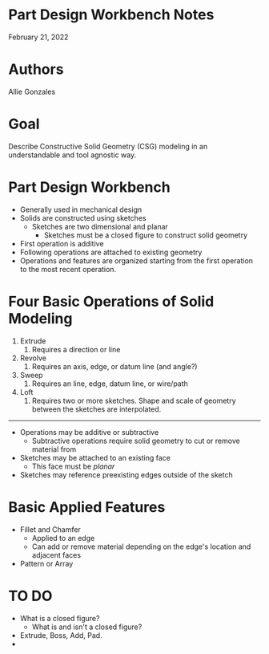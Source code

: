 # Part Design Workbench Notes

February 21, 2022

# Authors

Allie Gonzales

# Goal

Describe Constructive Solid Geometry (CSG) modeling in an understandable and tool agnostic way.

# Part Design Workbench

- Generally used in mechanical design
- Solids are constructed using sketches
	+ Sketches are two dimensional and planar
		* Sketches must be a closed figure to construct solid geometry
- First operation is additive
- Following operations are attached to existing geometry
- Operations and features are organized starting from the first operation to the most recent operation.

# Four Basic Operations of Solid Modeling

1. Extrude
	1. Requires a direction or line
2. Revolve
	1. Requires an axis, edge, or datum line (and angle?)
3. Sweep
	1. Requires an line, edge, datum line, or wire/path
4. Loft
	1. Requires two or more sketches. Shape and scale of geometry between the sketches are interpolated.

---

- Operations may be additive or subtractive
	+ Subtractive operations require solid geometry to cut or remove material from
- Sketches may be attached to an existing face
	+ This face must be *planar*
- Sketches may reference preexisting edges outside of the sketch

# Basic Applied Features

- Fillet and Chamfer
	+ Applied to an edge
	+ Can add or remove material depending on the edge's location and adjacent faces
- Pattern or Array

# TO DO

- What is a closed figure?
	+ What is and isn't a closed figure?
- Extrude, Boss, Add, Pad.
- 